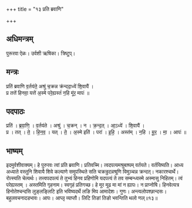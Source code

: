 +++
title = "१३ प्रति ब्रवाणि"

+++
## अधिमन्त्रम्
पुरूरवा ऐळः। उर्वशी ऋषिका। त्रिष्टुप्।

## मन्त्रः
प्रति॑ ब्रवाणि व॒र्तय॑ते॒ अश्रु॑ च॒क्रन्न क्र॑न्ददा॒ध्ये॑ शि॒वायै॑ ।  
प्र तत्ते॑ हिनवा॒ यत्ते॑ अ॒स्मे परे॒ह्यस्तं॑ न॒हि मू॑र॒ मापः॑ ॥

## पदपाठः
प्रति॑ । ब्र॒वा॒णि॒ । व॒र्तय॑ते । अश्रु॑ । च॒क्रन् । न । क्र॒न्द॒त् । आ॒ऽध्ये॑ । शि॒वायै॑ ।  
प्र । तत् । ते॒ । हि॒न॒व॒ । यत् । ते॒ । अ॒स्मे इति॑ । परा॑ । इ॒हि॒ । अस्त॑म् । न॒हि । मू॒र॒ । मा॒ । आपः॑ ॥

## भाष्यम्
इदमुर्वशीवाक्यम्। हे पुरुरवः त्वां प्रति ब्रवाणि। प्रतिवच्मि। त्वदपत्यमश्रुबाष्पम् वर्तयते। वर्तयिष्यति। आध्य अध्याते वस्तुनि शिवायै शिवे कल्याणे समुपस्थिते सति चक्रन्रुदन्नश्रूणि विमुञ्चन्न क्रन्दत्। नकारश्चार्थे। रोत्स्यति चेत्यर्थः। तत्त्वपदपत्यं ते तुभ्यं हिनव प्रहिणोमि यदपत्यं ते तव सम्बन्ध्यस्मे अस्मासु निहितम्। त्वं परेह्यस्तम् । अस्तमिति गृहनाम। स्वगृहं प्रतिगच्छ। हे मूर मूढ मा मां न ह्यापः। न प्राप्नोषि। हिनवेत्यत्र हिनोतेश्चन्दसि लुङ्लङ्लिटि इति भविष्यदर्थे लङि मिप आमादेशः। गुणः। अन्त्यलोपश्छान्दसः। बहुलवचनादडभावः। आपः। आप्लृ व्याप्तौ। लिटि तिङां तिङो भवन्तिति थलो णल्॥१३॥